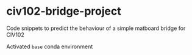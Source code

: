 # civ102-bridge-project
Code snippets to predict the behaviour of a simple matboard bridge for CIV102

Activated `base` conda environment
